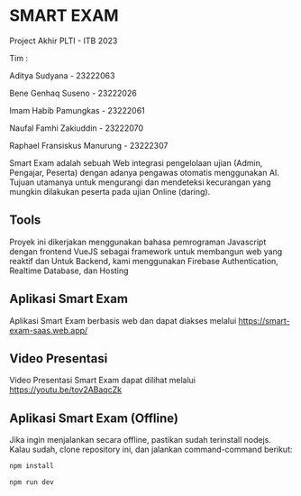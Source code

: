 # SMART EXAM

Project Akhir PLTI - ITB 2023 

Tim :

Aditya Sudyana - 23222063 

Bene Genhaq Suseno - 23222026 

Imam Habib Pamungkas - 23222061 

Naufal Famhi Zakiuddin - 23222070 

Raphael Fransiskus Manurung - 23222307 



Smart Exam adalah sebuah Web integrasi pengelolaan ujian (Admin, Pengajar, Peserta) dengan adanya pengawas otomatis menggunakan AI. Tujuan utamanya untuk mengurangi dan mendeteksi kecurangan yang mungkin dilakukan peserta pada ujian Online (daring).

## Tools

Proyek ini dikerjakan menggunakan bahasa pemrograman Javascript dengan frontend VueJS sebagai framework untuk membangun web yang reaktif
dan Untuk Backend, kami menggunakan Firebase Authentication, Realtime Database, dan Hosting

## Aplikasi Smart Exam

Aplikasi Smart Exam berbasis web dan dapat diakses melalui https://smart-exam-saas.web.app/


## Video Presentasi

Video Presentasi Smart Exam dapat dilihat melalui https://youtu.be/tov2ABaqcZk

## Aplikasi Smart Exam (Offline)

Jika ingin menjalankan secara offline, pastikan sudah terinstall nodejs.
Kalau sudah, clone repository ini, dan jalankan command-command berikut:

```sh
npm install
```

```sh
npm run dev
```
